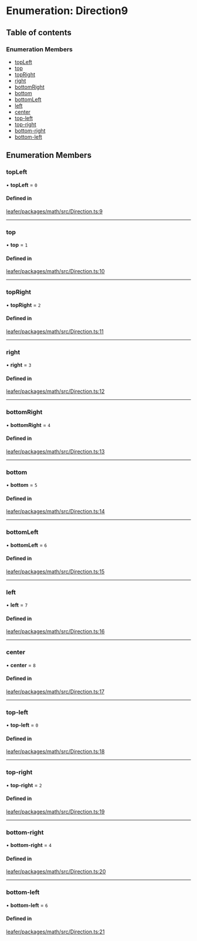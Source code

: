 # Enumeration: Direction9

## Table of contents

### Enumeration Members

- [topLeft](Direction9.md#topleft)
- [top](Direction9.md#top)
- [topRight](Direction9.md#topright)
- [right](Direction9.md#right)
- [bottomRight](Direction9.md#bottomright)
- [bottom](Direction9.md#bottom)
- [bottomLeft](Direction9.md#bottomleft)
- [left](Direction9.md#left)
- [center](Direction9.md#center)
- [top-left](Direction9.md#top-left)
- [top-right](Direction9.md#top-right)
- [bottom-right](Direction9.md#bottom-right)
- [bottom-left](Direction9.md#bottom-left)

## Enumeration Members

### topLeft

• **topLeft** = ``0``

#### Defined in

[leafer/packages/math/src/Direction.ts:9](https://github.com/leaferjs/leafer/blob/fd13609/packages/math/src/Direction.ts#L9)

___

### top

• **top** = ``1``

#### Defined in

[leafer/packages/math/src/Direction.ts:10](https://github.com/leaferjs/leafer/blob/fd13609/packages/math/src/Direction.ts#L10)

___

### topRight

• **topRight** = ``2``

#### Defined in

[leafer/packages/math/src/Direction.ts:11](https://github.com/leaferjs/leafer/blob/fd13609/packages/math/src/Direction.ts#L11)

___

### right

• **right** = ``3``

#### Defined in

[leafer/packages/math/src/Direction.ts:12](https://github.com/leaferjs/leafer/blob/fd13609/packages/math/src/Direction.ts#L12)

___

### bottomRight

• **bottomRight** = ``4``

#### Defined in

[leafer/packages/math/src/Direction.ts:13](https://github.com/leaferjs/leafer/blob/fd13609/packages/math/src/Direction.ts#L13)

___

### bottom

• **bottom** = ``5``

#### Defined in

[leafer/packages/math/src/Direction.ts:14](https://github.com/leaferjs/leafer/blob/fd13609/packages/math/src/Direction.ts#L14)

___

### bottomLeft

• **bottomLeft** = ``6``

#### Defined in

[leafer/packages/math/src/Direction.ts:15](https://github.com/leaferjs/leafer/blob/fd13609/packages/math/src/Direction.ts#L15)

___

### left

• **left** = ``7``

#### Defined in

[leafer/packages/math/src/Direction.ts:16](https://github.com/leaferjs/leafer/blob/fd13609/packages/math/src/Direction.ts#L16)

___

### center

• **center** = ``8``

#### Defined in

[leafer/packages/math/src/Direction.ts:17](https://github.com/leaferjs/leafer/blob/fd13609/packages/math/src/Direction.ts#L17)

___

### top-left

• **top-left** = ``0``

#### Defined in

[leafer/packages/math/src/Direction.ts:18](https://github.com/leaferjs/leafer/blob/fd13609/packages/math/src/Direction.ts#L18)

___

### top-right

• **top-right** = ``2``

#### Defined in

[leafer/packages/math/src/Direction.ts:19](https://github.com/leaferjs/leafer/blob/fd13609/packages/math/src/Direction.ts#L19)

___

### bottom-right

• **bottom-right** = ``4``

#### Defined in

[leafer/packages/math/src/Direction.ts:20](https://github.com/leaferjs/leafer/blob/fd13609/packages/math/src/Direction.ts#L20)

___

### bottom-left

• **bottom-left** = ``6``

#### Defined in

[leafer/packages/math/src/Direction.ts:21](https://github.com/leaferjs/leafer/blob/fd13609/packages/math/src/Direction.ts#L21)
